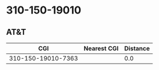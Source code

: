 # 310-150-19010
## AT&T


| CGI | Nearest CGI | Distance |
|-----|-------------|----------|
| 310-150-19010-7363 |  | 0.0 |
